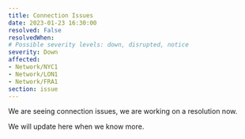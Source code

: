 ```yaml
---
title: Connection Issues
date: 2023-01-23 16:30:00
resolved: False
resolvedWhen: 
# Possible severity levels: down, disrupted, notice
severity: Down
affected: 
- Network/NYC1
- Network/LON1
- Network/FRA1
section: issue
---
```

We are seeing connection issues, we are working on a resolution now.

We will update here when we know more.
